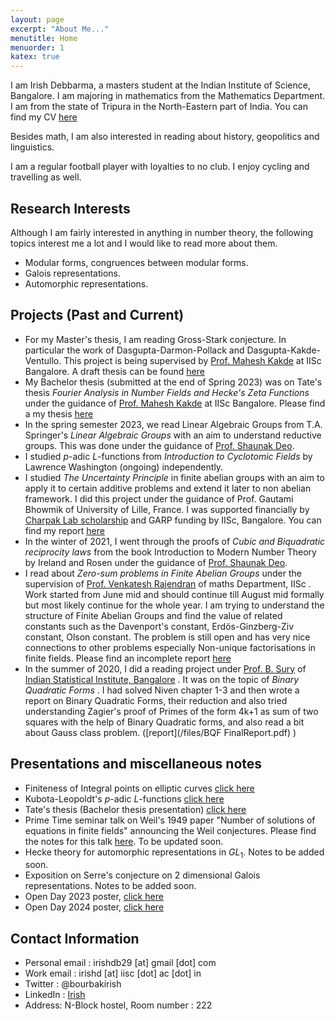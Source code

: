 ```yaml
---
layout: page
excerpt: "About Me..."
menutitle: Home
menuorder: 1
katex: true
---
```


I am Irish Debbarma, a masters student at the Indian Institute of Science, Bangalore. I am majoring in mathematics from the Mathematics Department. I am from the state of Tripura in the North-Eastern part of India. You can find my CV [here](/files/Irish_CV.pdf)

Besides math, I am also interested in reading about history, geopolitics and linguistics. 

I am a regular football player with loyalties to no club. I enjoy cycling and travelling as well.

## Research Interests
Although I am fairly interested in anything in number theory, the following topics interest me a lot and I would like to read more about them.
 - Modular forms, congruences between modular forms. 
 - Galois representations.
 - Automorphic representations.

## Projects (Past and Current)

 - For my Master's thesis, I am reading Gross-Stark conjecture. In particular the work of Dasgupta-Darmon-Pollack and Dasgupta-Kakde-Ventullo. This project is being supervised by [Prof. Mahesh Kakde](http://math.iisc.ac.in/~maheshkakde/) at IISc Bangalore. A draft thesis can be found [here](/files/Masters_Thesis_A.pdf)
 - My Bachelor thesis (submitted at the end of Spring 2023) was on Tate's thesis _Fourier Analysis in Number Fields and Hecke's Zeta Functions_ under the guidance of [Prof. Mahesh Kakde](http://math.iisc.ac.in/~maheshkakde/) at IISc Bangalore. Please find a my thesis [here](/files/tate_extended_thesis.pdf)
 - In the spring semester 2023, we read Linear Algebraic Groups from T.A. Springer's _Linear Algebraic Groups_ with an aim to understand reductive groups. This was done under the guidance of [Prof. Shaunak Deo](https://sites.google.com/view/shaunakdeo/).
 - I studied $p$-adic $L$-functions from  _Introduction to Cyclotomic Fields_ by Lawrence Washington (ongoing) independently.
 - I studied _The Uncertainty Principle_ in finite abelian groups with an aim to apply it to certain additive problems and extend it later to non abelian framework. I did this project under the guidance of Prof. Gautami Bhowmik of University of Lille, France. I was supported financially by [Charpak Lab scholarship](https://www.inde.campusfrance.org/charpak-lab-scholarship) and GARP funding by IISc, Bangalore. You can find my report [here](/files/UP_finale.pdf)
 - In the winter of 2021, I went through the proofs of <em> Cubic and Biquadratic reciprocity laws </em> from the book Introduction to Modern Number Theory by Ireland and Rosen under the guidance of [Prof. Shaunak Deo](https://sites.google.com/view/shaunakdeo/).
 - I read about <em> Zero-sum problems in Finite Abelian Groups </em> under the supervision of [Prof. Venkatesh Rajendran](https://sites.google.com/view/rvenkateshiisc/home?authuser=0) of maths Department, IISc . Work started from June mid and should continue till August mid formally but most likely continue for the whole year. I am trying to understand the structure of Finite Abelian Groups and find the value of related constants such as the Davenport's constant, Erdös-Ginzberg-Ziv constant, Olson constant. The problem is still open and has very nice connections to other problems especially Non-unique factorisations in finite fields. Please find an incomplete report [here](/files/zero_sum_report.pdf)
 - In the summer of 2020, I did a reading project under [Prof. B. Sury](https://www.isibang.ac.in/~sury/) of [Indian Statistical Institute, Bangalore](https://www.isibang.ac.in) . It was on the topic of <em> Binary Quadratic Forms </em>. I had solved Niven chapter 1-3 and then wrote a report on Binary Quadratic Forms, their reduction and also tried understanding Zagier's proof of Primes of the form 4k+1 as sum of two squares with the help of Binary Quadratic forms, and also read a bit about Gauss class problem. ([report](/files/BQF FinalReport.pdf) )

## Presentations and miscellaneous notes
- Finiteness of Integral points on elliptic curves [click here](/files/Elliptic_Curves_Siegel_and_Shaferavich_Theorem.pdf)
- Kubota-Leopoldt's $p$-adic $L$-functions [click here](/files/USR-2.pdf)
- Tate's thesis (Bachelor thesis presentation) [click here](/files/Thesis_Presentation.pdf)
- Prime Time seminar talk on Weil's 1949 paper "Number of solutions of equations in finite fields" announcing the Weil conjectures. Please find the notes for this talk [here](/files/Prime_time_Weil.pdf). To be updated soon. 
- Hecke theory for automorphic representations in $GL_{1}$. Notes to be added soon. 
- Exposition on Serre's conjecture on $2$ dimensional Galois representations. Notes to be added soon.
- Open Day 2023 poster, [click here](/files/Open_Day_2023.pdf)
- Open Day 2024 poster, [click here](/files/Open_Day_2024.pdf)


## **Contact Information**
- Personal email : irishdb29 [at] gmail [dot] com
- Work email : irishd [at] iisc [dot] ac [dot] in
- Twitter : @bourbakirish
- LinkedIn : [Irish](http://linkedin.com/in/irish-debbarma-b007701a5)
- Address: N-Block hostel, Room number : 222